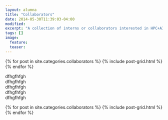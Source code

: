 ```yaml
---
layout: alumna
title: "Collaborators"
date: 2014-05-30T11:39:03-04:00
modified:
excerpt: "A collection of interns or collaborators interested in HPC+AI."
tags: []
image:
  feature:
  teaser:
---
```


<div class="tiles">
{% for post in site.categories.collaborators %}
  {% include post-grid.html %}
{% endfor %}
</div><!-- /.tiles -->

  
      

dfhgfhfgh   
dfhgfhfgh   
dfhgfhfgh   
dfhgfhfgh   
dfhgfhfgh   
   


<div class="tiles">
{% for post in site.categories.collaborators %}
  {% include post-grid.html %}
{% endfor %}
</div><!-- /.tiles -->